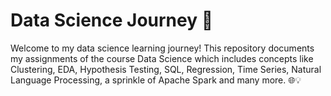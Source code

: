 # Data Science Journey 🚀
Welcome to my data science learning journey! This repository documents my assignments of the course Data Science which includes concepts like Clustering, EDA, Hypothesis Testing, SQL, Regression, Time Series, Natural Language Processing, a sprinkle of Apache Spark and many more. 🌐💡
